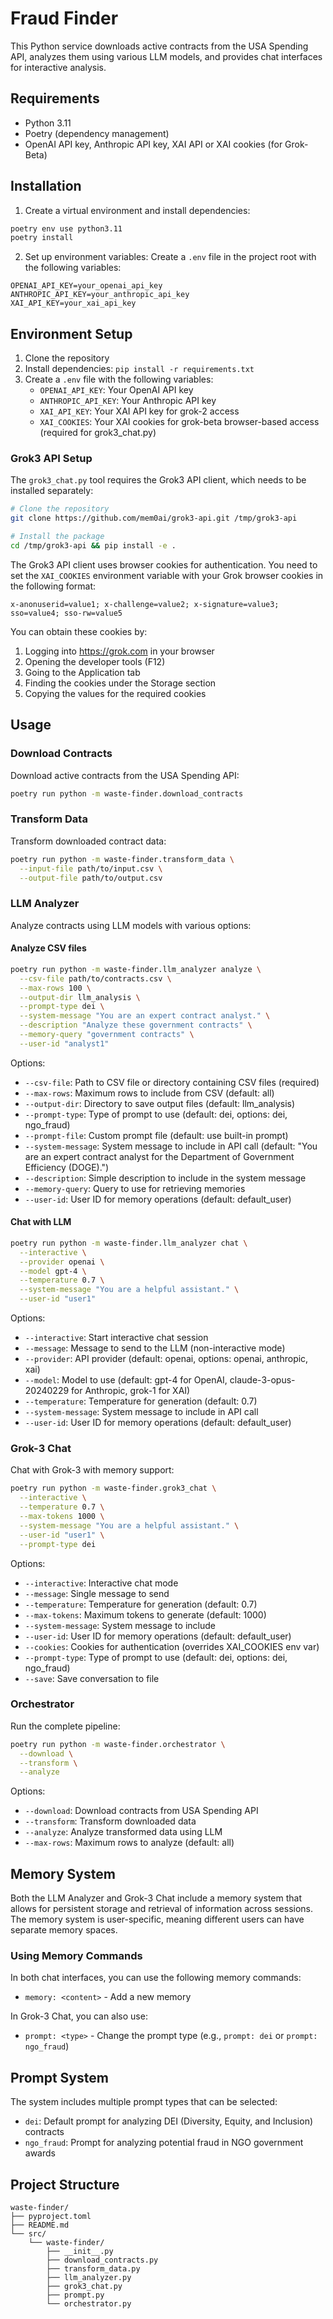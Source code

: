 # Fraud Finder

This Python service downloads active contracts from the USA Spending API, analyzes them using various LLM models, and provides chat interfaces for interactive analysis.

## Requirements
- Python 3.11
- Poetry (dependency management)
- OpenAI API key, Anthropic API key, XAI API or XAI cookies (for Grok-Beta)

## Installation

1. Create a virtual environment and install dependencies:
```bash
poetry env use python3.11
poetry install
```

2. Set up environment variables:
Create a `.env` file in the project root with the following variables:
```
OPENAI_API_KEY=your_openai_api_key
ANTHROPIC_API_KEY=your_anthropic_api_key
XAI_API_KEY=your_xai_api_key
```

## Environment Setup

1. Clone the repository
2. Install dependencies: `pip install -r requirements.txt`
3. Create a `.env` file with the following variables:
   - `OPENAI_API_KEY`: Your OpenAI API key
   - `ANTHROPIC_API_KEY`: Your Anthropic API key
   - `XAI_API_KEY`: Your XAI API key for grok-2 access
   - `XAI_COOKIES`: Your XAI cookies for grok-beta browser-based access (required for grok3_chat.py)

### Grok3 API Setup

The `grok3_chat.py` tool requires the Grok3 API client, which needs to be installed separately:

```bash
# Clone the repository
git clone https://github.com/mem0ai/grok3-api.git /tmp/grok3-api

# Install the package
cd /tmp/grok3-api && pip install -e .
```

The Grok3 API client uses browser cookies for authentication. You need to set the `XAI_COOKIES` environment variable with your Grok browser cookies in the following format:

```
x-anonuserid=value1; x-challenge=value2; x-signature=value3; sso=value4; sso-rw=value5
```

You can obtain these cookies by:
1. Logging into https://grok.com in your browser
2. Opening the developer tools (F12)
3. Going to the Application tab
4. Finding the cookies under the Storage section
5. Copying the values for the required cookies

## Usage

### Download Contracts
Download active contracts from the USA Spending API:
```bash
poetry run python -m waste-finder.download_contracts
```

### Transform Data
Transform downloaded contract data:
```bash
poetry run python -m waste-finder.transform_data \
  --input-file path/to/input.csv \
  --output-file path/to/output.csv
```

### LLM Analyzer
Analyze contracts using LLM models with various options:

#### Analyze CSV files
```bash
poetry run python -m waste-finder.llm_analyzer analyze \
  --csv-file path/to/contracts.csv \
  --max-rows 100 \
  --output-dir llm_analysis \
  --prompt-type dei \
  --system-message "You are an expert contract analyst." \
  --description "Analyze these government contracts" \
  --memory-query "government contracts" \
  --user-id "analyst1"
```

Options:
- `--csv-file`: Path to CSV file or directory containing CSV files (required)
- `--max-rows`: Maximum rows to include from CSV (default: all)
- `--output-dir`: Directory to save output files (default: llm_analysis)
- `--prompt-type`: Type of prompt to use (default: dei, options: dei, ngo_fraud)
- `--prompt-file`: Custom prompt file (default: use built-in prompt)
- `--system-message`: System message to include in API call (default: "You are an expert contract analyst for the Department of Government Efficiency (DOGE).")
- `--description`: Simple description to include in the system message
- `--memory-query`: Query to use for retrieving memories
- `--user-id`: User ID for memory operations (default: default_user)

#### Chat with LLM
```bash
poetry run python -m waste-finder.llm_analyzer chat \
  --interactive \
  --provider openai \
  --model gpt-4 \
  --temperature 0.7 \
  --system-message "You are a helpful assistant." \
  --user-id "user1"
```

Options:
- `--interactive`: Start interactive chat session
- `--message`: Message to send to the LLM (non-interactive mode)
- `--provider`: API provider (default: openai, options: openai, anthropic, xai)
- `--model`: Model to use (default: gpt-4 for OpenAI, claude-3-opus-20240229 for Anthropic, grok-1 for XAI)
- `--temperature`: Temperature for generation (default: 0.7)
- `--system-message`: System message to include in API call
- `--user-id`: User ID for memory operations (default: default_user)

### Grok-3 Chat
Chat with Grok-3 with memory support:

```bash
poetry run python -m waste-finder.grok3_chat \
  --interactive \
  --temperature 0.7 \
  --max-tokens 1000 \
  --system-message "You are a helpful assistant." \
  --user-id "user1" \
  --prompt-type dei
```

Options:
- `--interactive`: Interactive chat mode
- `--message`: Single message to send
- `--temperature`: Temperature for generation (default: 0.7)
- `--max-tokens`: Maximum tokens to generate (default: 1000)
- `--system-message`: System message to include
- `--user-id`: User ID for memory operations (default: default_user)
- `--cookies`: Cookies for authentication (overrides XAI_COOKIES env var)
- `--prompt-type`: Type of prompt to use (default: dei, options: dei, ngo_fraud)
- `--save`: Save conversation to file

### Orchestrator
Run the complete pipeline:
```bash
poetry run python -m waste-finder.orchestrator \
  --download \
  --transform \
  --analyze
```

Options:
- `--download`: Download contracts from USA Spending API
- `--transform`: Transform downloaded data
- `--analyze`: Analyze transformed data using LLM
- `--max-rows`: Maximum rows to analyze (default: all)

## Memory System

Both the LLM Analyzer and Grok-3 Chat include a memory system that allows for persistent storage and retrieval of information across sessions. The memory system is user-specific, meaning different users can have separate memory spaces.

### Using Memory Commands

In both chat interfaces, you can use the following memory commands:
- `memory: <content>` - Add a new memory

In Grok-3 Chat, you can also use:
- `prompt: <type>` - Change the prompt type (e.g., `prompt: dei` or `prompt: ngo_fraud`)

## Prompt System

The system includes multiple prompt types that can be selected:
- `dei`: Default prompt for analyzing DEI (Diversity, Equity, and Inclusion) contracts
- `ngo_fraud`: Prompt for analyzing potential fraud in NGO government awards

## Project Structure
```
waste-finder/
├── pyproject.toml
├── README.md
└── src/
    └── waste-finder/
        ├── __init__.py
        ├── download_contracts.py
        ├── transform_data.py
        ├── llm_analyzer.py
        ├── grok3_chat.py
        ├── prompt.py
        └── orchestrator.py
```